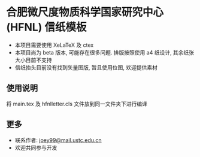 # 合肥微尺度物质科学国家研究中心 (HFNL) 信纸模板

- 本项目需要使用 XeLaTeX 及 ctex
- 本项目尚为 beta 版本, 可能存在很多问题. 排版按照使用 a4 纸设计, 其余纸张大小目前不支持
- 信纸抬头目前没有找到矢量图版, 暂且使用位图, 欢迎提供素材

## 使用说明

将 main.tex 及 hfnlletter.cls 文件放到同一文件夹下进行编译

## 更多

- 联系作者: joey99@mail.ustc.edu.cn
- 欢迎共同参与开发

